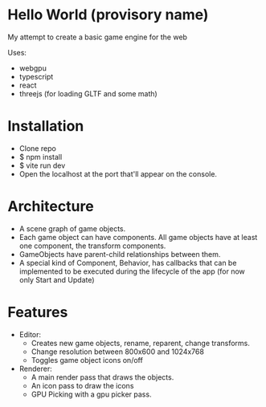 # Hello World (provisory name)

My attempt to create a basic game engine for the web

Uses:
- webgpu
- typescript
- react
- threejs (for loading GLTF and some math)

# Installation
- Clone repo
- $ npm install
- $ vite run dev
- Open the localhost at the port that'll appear on the console.

# Architecture
- A scene graph of game objects.
- Each game object can have components. All game objects have at least one component, the transform components.
- GameObjects have parent-child relationships between them.
- A special kind of Component, Behavior, has callbacks that can be implemented to be executed during the lifecycle of the app (for now only Start and Update) 

# Features
- Editor:
  - Creates new game objects, rename, reparent, change transforms.
  - Change resolution between 800x600 and 1024x768
  - Toggles game object icons on/off
- Renderer:
  - A main render pass that draws the objects.
  - An icon pass to draw the icons
  - GPU Picking with a gpu picker pass. 
